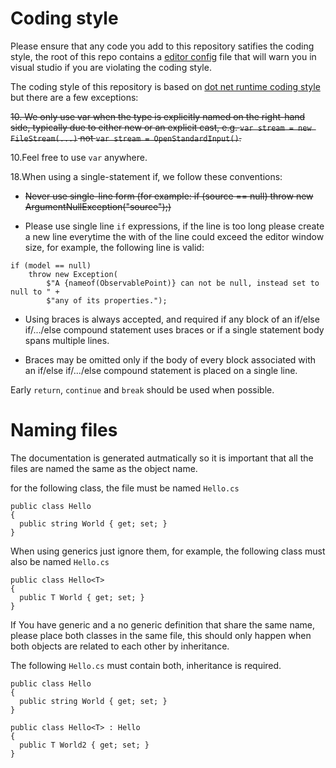 # Coding style

Please ensure that any code you add to this repository satifies the coding style, the root of this repo contains a 
[editor config](https://github.com/beto-rodriguez/LiveCharts2/blob/master/.editorconfig) file that will warn you in 
visual studio if you are violating the coding style.

The coding style of this repository is based on [dot net runtime coding style](https://github.com/dotnet/runtime/blob/main/docs/coding-guidelines/coding-style.md) 
but there are a few exceptions:

~~10. We only use var when the type is explicitly named on the right-hand side, typically due to either new or an explicit cast, e.g. 
`var stream = new FileStream(...)` not `var stream = OpenStandardInput()`.~~

10.Feel free to use `var` anywhere.

18.When using a single-statement if, we follow these conventions:

* ~~Never use single-line form (for example: if (source == null) throw new ArgumentNullException("source");)~~

* Please use single line `if` expressions, if the line is too long please create a new line everytime the with of the line could exceed the editor window size, for example, the
following line is valid: 
```
if (model == null)
    throw new Exception(
        $"A {nameof(ObservablePoint)} can not be null, instead set to null to " +
        $"any of its properties.");
```


* Using braces is always accepted, and required if any block of an if/else if/.../else compound statement uses braces or if a single statement body spans multiple lines.

* Braces may be omitted only if the body of every block associated with an if/else if/.../else compound statement is placed on a single line.

Early `return`, `continue` and `break` should be used when possible.

# Naming files

The documentation is generated autmatically so it is important that all the files are named the same as the object name.

for the following class, the file must be named `Hello.cs`

```
public class Hello
{
  public string World { get; set; }
}
```

When using generics just ignore them, for example, the following class must also be named `Hello.cs` 

```
public class Hello<T>
{
  public T World { get; set; }
}
```

If You have generic and a no generic definition that share the same name, please place both classes in the same file, this should only 
happen when both objects are related to each other by inheritance.

The following `Hello.cs` must contain both, inheritance is required.

```
public class Hello
{
  public string World { get; set; }
}

public class Hello<T> : Hello
{
  public T World2 { get; set; }
}
```
